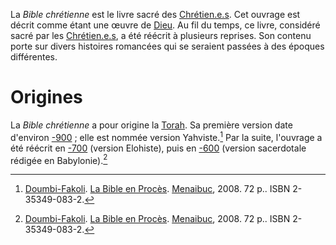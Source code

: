 <!-- TITLE: Bible chrétienne -->
<!-- SUBTITLE: Présentation de la Bible chrétienne -->

La *Bible chrétienne* est le livre sacré des [Chrétien.e.s](/religion/confession/christianisme). Cet ouvrage est décrit comme étant une œuvre de [Dieu](/religion/divinite/dieu-chretien). Au fil du temps, ce livre, considéré sacré par les [Chrétien.e.s](/religion/confession/christianisme), a été réécrit à plusieurs reprises. Son contenu porte sur divers histoires romancées qui se seraient passées à des époques différentes.

# Origines
La *Bible chrétienne* a pour origine la [Torah](). Sa première version date d'environ [-900](/histoire/date/calendrier-gregorien/par-annee/-900) ; elle est nommée version Yahviste.[^1]
Par la suite, l'ouvrage a été réécrit en [-700](/histoire/date/calendrier-gregorien/par-annee/-700) (version Elohiste), puis en [-600](/histoire/date/calendrier-gregorien/par-annee/-600) (version sacerdotale rédigée en Babylonie).[^1]


[^1]: [Doumbi-Fakoli](/personnalite/homme/polymathe/afrique/nord-ouest/pays/mali/doumbi-fakoli). [La Bible en Procès](/ouvrage/documentaire/la-bible-en-proces). [Menaibuc](/organisme/editeur/menaibuc), 2008. 72 p.. ISBN 2-35349-083-2.